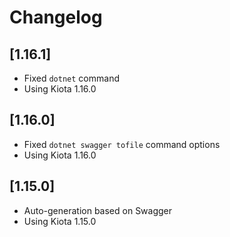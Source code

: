 # Changelog

## [1.16.1]
- Fixed `dotnet` command
- Using Kiota 1.16.0

## [1.16.0]
- Fixed `dotnet swagger tofile` command options
- Using Kiota 1.16.0

## [1.15.0]
- Auto-generation based on Swagger
- Using Kiota 1.15.0
